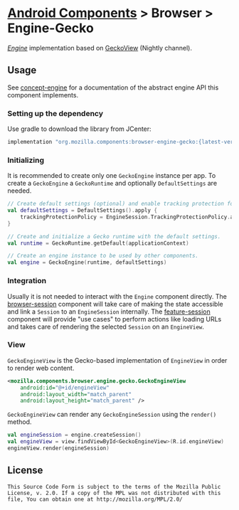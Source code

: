 # [Android Components](../../../README.md) > Browser > Engine-Gecko

[*Engine*](../../concept/engine/README.md) implementation based on [GeckoView](https://wiki.mozilla.org/Mobile/GeckoView) (Nightly channel).

## Usage

See [concept-engine](../../concept/engine/README.md) for a documentation of the abstract engine API this component implements.

### Setting up the dependency

Use gradle to download the library from JCenter:

```Groovy
implementation "org.mozilla.components:browser-engine-gecko:{latest-version}"
```

### Initializing

It is recommended to create only one `GeckoEngine` instance per app. To create a `GeckoEngine` a `GeckoRuntime` and optionally `DefaultSettings` are needed.

```Kotlin
// Create default settings (optional) and enable tracking protection for all future sessions.
val defaultSettings = DefaultSettings().apply {
    trackingProtectionPolicy = EngineSession.TrackingProtectionPolicy.all()
}

// Create and initialize a Gecko runtime with the default settings.
val runtime = GeckoRuntime.getDefault(applicationContext)

// Create an engine instance to be used by other components.
val engine = GeckoEngine(runtime, defaultSettings)
```

### Integration

Usually it is not needed to interact with the `Engine` component directly. The [browser-session](../session/README.md) component will take care of making the state accessible and link a `Session` to an `EngineSession` internally. The [feature-session](../../feature/session/README.md) component will provide "use cases" to perform actions like loading URLs and takes care of rendering the selected `Session` on an `EngineView`.

### View

`GeckoEngineView` is the Gecko-based implementation of `EngineView` in order to render web content.

```XML
<mozilla.components.browser.engine.gecko.GeckoEngineView
    android:id="@+id/engineView"
    android:layout_width="match_parent"
    android:layout_height="match_parent" />
```

`GeckoEngineView` can render any `GeckoEngineSession` using the `render()` method.

```Kotlin
val engineSession = engine.createSession()
val engineView = view.findViewById<GeckoEngineView>(R.id.engineView)
engineView.render(engineSession)
```

## License

    This Source Code Form is subject to the terms of the Mozilla Public
    License, v. 2.0. If a copy of the MPL was not distributed with this
    file, You can obtain one at http://mozilla.org/MPL/2.0/

